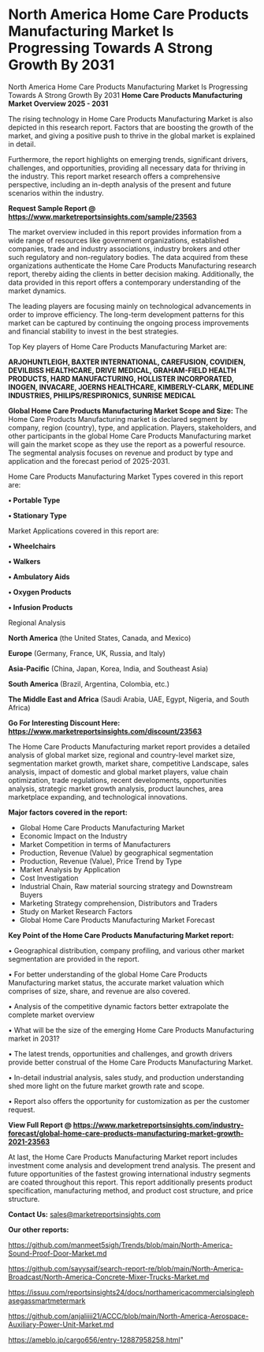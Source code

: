 # North America Home Care Products Manufacturing Market Is Progressing Towards A Strong Growth By 2031
North America Home Care Products Manufacturing Market Is Progressing Towards A Strong Growth By 2031
<Strong> Home Care Products Manufacturing Market Overview 2025 - 2031</strong>

The rising technology in Home Care Products Manufacturing Market is also depicted in this research report. Factors that are boosting the growth of the market, and giving a positive push to thrive in the global market is explained in detail.

Furthermore, the report highlights on emerging trends, significant drivers, challenges, and opportunities, providing all necessary data for thriving in the industry. This report market research offers a comprehensive perspective, including an in-depth analysis of the present and future scenarios within the industry.

<strong>Request Sample Report @ <a href=https://www.marketreportsinsights.com/sample/23563>https://www.marketreportsinsights.com/sample/23563</a></strong>

The market overview included in this report provides information from a wide range of resources like government organizations, established companies, trade and industry associations, industry brokers and other such regulatory and non-regulatory bodies. The data acquired from these organizations authenticate the Home Care Products Manufacturing research report, thereby aiding the clients in better decision making. Additionally, the data provided in this report offers a contemporary understanding of the market dynamics.

The leading players are focusing mainly on technological advancements in order to improve efficiency. The long-term development patterns for this market can be captured by continuing the ongoing process improvements and financial stability to invest in the best strategies.

Top Key players of Home Care Products Manufacturing Market are:

<strong>ARJOHUNTLEIGH, BAXTER INTERNATIONAL, CAREFUSION, COVIDIEN, DEVILBISS HEALTHCARE, DRIVE MEDICAL, GRAHAM-FIELD HEALTH PRODUCTS, HARD MANUFACTURING, HOLLISTER INCORPORATED, INOGEN, INVACARE, JOERNS HEALTHCARE, KIMBERLY-CLARK, MEDLINE INDUSTRIES, PHILIPS/RESPIRONICS, SUNRISE MEDICAL</strong>

<strong><b>Global Home Care Products Manufacturing Market Scope and Size:</b></strong>
The Home Care Products Manufacturing market is declared segment by company, region (country), type, and application. Players, stakeholders, and other participants in the global Home Care Products Manufacturing market will gain the market scope as they use the report as a powerful resource. The segmental analysis focuses on revenue and product by type and application and the forecast period of 2025-2031.

Home Care Products Manufacturing Market Types covered in this report are:

<strong>• Portable Type

• Stationary Type</strong>

Market Applications covered in this report are:

<strong>• Wheelchairs

• Walkers

• Ambulatory Aids

• Oxygen Products

• Infusion Products</strong> 

Regional Analysis

<strong>North America</strong> (the United States, Canada, and Mexico)

<strong>Europe</strong> (Germany, France, UK, Russia, and Italy)

<strong>Asia-Pacific</strong> (China, Japan, Korea, India, and Southeast Asia)

<strong>South America</strong> (Brazil, Argentina, Colombia, etc.)

<strong>The Middle East and Africa</strong> (Saudi Arabia, UAE, Egypt, Nigeria, and South Africa)

<strong>Go For Interesting Discount Here: <a href=https://www.marketreportsinsights.com/discount/23563>https://www.marketreportsinsights.com/discount/23563</a></strong>

The Home Care Products Manufacturing market report provides a detailed analysis of global market size, regional and country-level market size, segmentation market growth, market share, competitive Landscape, sales analysis, impact of domestic and global market players, value chain optimization, trade regulations, recent developments, opportunities analysis, strategic market growth analysis, product launches, area marketplace expanding, and technological innovations.

<strong><b>Major factors covered in the report:</b></strong>
<ul>
  <li>Global Home Care Products Manufacturing Market </li>
  <li>Economic Impact on the Industry</li>
  <li>Market Competition in terms of Manufacturers</li>
  <li>Production, Revenue (Value) by geographical segmentation</li>
  <li>Production, Revenue (Value), Price Trend by Type</li>
  <li>Market Analysis by Application</li>
  <li>Cost Investigation</li>
  <li>Industrial Chain, Raw material sourcing strategy and Downstream Buyers</li>
  <li>Marketing Strategy comprehension, Distributors and Traders</li>
  <li>Study on Market Research Factors</li>
  <li>Global Home Care Products Manufacturing Market Forecast</li>
</ul>

<strong><b>Key Point of the Home Care Products Manufacturing Market report:</b></strong>

• Geographical distribution, company profiling, and various other market segmentation are provided in the report.

• For better understanding of the global Home Care Products Manufacturing market status, the accurate market valuation which comprises of size, share, and revenue are also covered.

• Analysis of the competitive dynamic factors better extrapolate the complete market overview

• What will be the size of the emerging Home Care Products Manufacturing market in 2031?

• The latest trends, opportunities and challenges, and growth drivers provide better construal of the Home Care Products Manufacturing Market.

• In-detail industrial analysis, sales study, and production understanding shed more light on the future market growth rate and scope.

• Report also offers the opportunity for customization as per the customer request.

<strong><b>View Full Report @ <a href=https://www.marketreportsinsights.com/industry-forecast/global-home-care-products-manufacturing-market-growth-2021-23563>https://www.marketreportsinsights.com/industry-forecast/global-home-care-products-manufacturing-market-growth-2021-23563</a></b></strong>


At last, the Home Care Products Manufacturing Market report includes investment come analysis and development trend analysis. The present and future opportunities of the fastest growing international industry segments are coated throughout this report. This report additionally presents product specification, manufacturing method, and product cost structure, and price structure.

<strong>Contact Us:</strong>
sales@marketreportsinsights.com

<strong>Our other reports:</strong>

<a href=https://github.com/manmeet5sigh/Trends/blob/main/North-America-Sound-Proof-Door-Market.md>https://github.com/manmeet5sigh/Trends/blob/main/North-America-Sound-Proof-Door-Market.md</a>

<a href=https://github.com/sayysaif/search-report-re/blob/main/North-America-Broadcast/North-America-Concrete-Mixer-Trucks-Market.md>https://github.com/sayysaif/search-report-re/blob/main/North-America-Broadcast/North-America-Concrete-Mixer-Trucks-Market.md</a>

<a href=https://issuu.com/reportsinsights24/docs/northamericacommercialsinglephasegassmartmetermark>https://issuu.com/reportsinsights24/docs/northamericacommercialsinglephasegassmartmetermark</a>

<a href=https://github.com/anjaliiii21/ACCC/blob/main/North-America-Aerospace-Auxiliary-Power-Unit-Market.md>https://github.com/anjaliiii21/ACCC/blob/main/North-America-Aerospace-Auxiliary-Power-Unit-Market.md</a>

<a href=https://ameblo.jp/cargo656/entry-12887958258.html>https://ameblo.jp/cargo656/entry-12887958258.html</a>"
